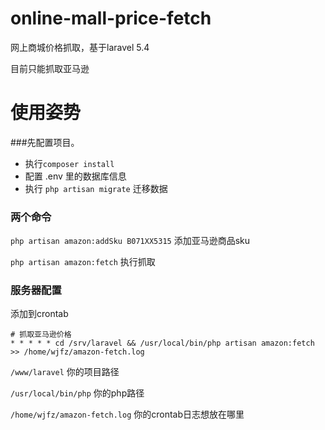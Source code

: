# online-mall-price-fetch
网上商城价格抓取，基于laravel 5.4

目前只能抓取亚马逊

# 使用姿势

###先配置项目。

* 执行`composer install`
* 配置 .env 里的数据库信息
* 执行 `php artisan migrate` 迁移数据

### 两个命令

`php artisan amazon:addSku B071XX5315` 添加亚马逊商品sku

`php artisan amazon:fetch` 执行抓取

### 服务器配置
添加到crontab

    # 抓取亚马逊价格
    * * * * * cd /srv/laravel && /usr/local/bin/php artisan amazon:fetch >> /home/wjfz/amazon-fetch.log

`/www/laravel` 你的项目路径

`/usr/local/bin/php` 你的php路径

`/home/wjfz/amazon-fetch.log` 你的crontab日志想放在哪里